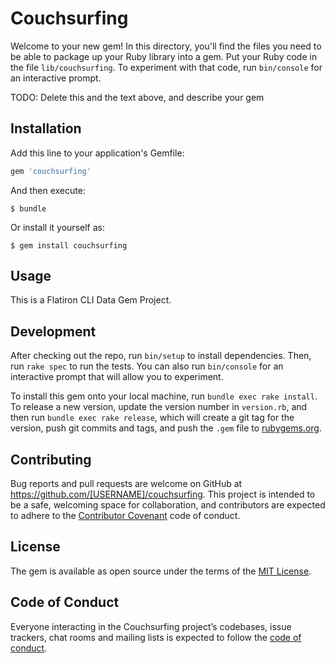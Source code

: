 # Couchsurfing

Welcome to your new gem! In this directory, you'll find the files you need to be able to package up your Ruby library into a gem. Put your Ruby code in the file `lib/couchsurfing`. To experiment with that code, run `bin/console` for an interactive prompt.

TODO: Delete this and the text above, and describe your gem

## Installation

Add this line to your application's Gemfile:

```ruby
gem 'couchsurfing'
```

And then execute:

    $ bundle

Or install it yourself as:

    $ gem install couchsurfing

## Usage

This is a Flatiron CLI Data Gem Project.

## Development

After checking out the repo, run `bin/setup` to install dependencies. Then, run `rake spec` to run the tests. You can also run `bin/console` for an interactive prompt that will allow you to experiment.

To install this gem onto your local machine, run `bundle exec rake install`. To release a new version, update the version number in `version.rb`, and then run `bundle exec rake release`, which will create a git tag for the version, push git commits and tags, and push the `.gem` file to [rubygems.org](https://rubygems.org).

## Contributing

Bug reports and pull requests are welcome on GitHub at https://github.com/[USERNAME]/couchsurfing. This project is intended to be a safe, welcoming space for collaboration, and contributors are expected to adhere to the [Contributor Covenant](http://contributor-covenant.org) code of conduct.

## License

The gem is available as open source under the terms of the [MIT License](http://opensource.org/licenses/MIT).

## Code of Conduct

Everyone interacting in the Couchsurfing project’s codebases, issue trackers, chat rooms and mailing lists is expected to follow the [code of conduct](https://github.com/[USERNAME]/couchsurfing/blob/master/CODE_OF_CONDUCT.md).
